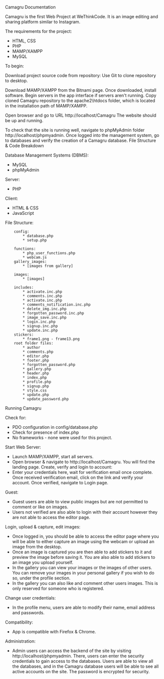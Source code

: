 Camagru Documentation

Camagru is the first Web Project at WeThinkCode. It is an image editing and sharing platform similar to Instagram.

The requirements for the project:
* HTML, CSS
* PHP
* MAMP/XAMPP
* MySQL
  
To begin:

Download project source code from repository:
Use Git to clone repository to desktop.

Download MAMP/XAMPP from the Bitnami page.
Once downloaded, install software.
Begin servers in the app interface if servers aren't running.
Copy cloned Camagru repository to the apache2\htdocs folder, which is located in the installation path of MAMP/XAMPP.

Open browser and go to URL http://localhost/Camagru
The website should be up and running.

To check that the site is running well, navigate to phpMyAdmin folder http://localhost/phpmyadmin. Once logged into the management system, go to databases and verify the creation of a Camagru database.
File Structure & Code Breakdown

Database Management Systems (DBMS):

* MySQL
* phpMyAdmin

Server:

* PHP

Client:

* HTML & CSS
* JavaScript

File Structure:
		
		config:
			* database.php
			* setup.php
			
		functions:
			* php_user_functions.php
			* webcam.js
		gallery_images:
			* [images from gallery]

		images:
			* [images]

		includes:
			* activate.inc.php
			* comments.inc.php
			* activate.inc.php
			* comments_notification.inc.php
			* delete_img.inc.php
			* forgotten_password.inc.php
			* image_save.inc.php
			* login.inc.php
			* signup.inc.php
			* update.inc.php
		stickers:
			* frame1.png - frame13.png
		root folder files:
			* author
			* comments.php
			* editor.php
			* footer.php
			* forgotten_password.php
			* gallery.php
			* header.php
			* index.php
			* profile.php
			* signup.php
			* style.css
			* update.php
			* update_password.php


Running Camagru

Check for:
* PDO configuration in config/database.php
* Check for presence of index.php
* No frameworks - none were used for this project.

Start Web Server:

* Launch MAMP/XAMPP, start all servers.
* Open browser & navigate to http://localhost/Camagru. You will find the landing page.
Create, verify and login to account:
* Enter your credentials here, wait for verification email once complete. Once received verification email, click on the link and verify your account. Once verified, navigate to Login page.

Guest:
* Guest users are able to view public images but are not permitted to comment or like on images.
* Users not verified are also able to login with their account however they are not able to access the editor page.

Login, upload & capture, edit images:

* Once logged in, you should be able to access the editor page where you will be able to either capture an image using the webcam or upload an image from the desktop.
* Once an image is captured you are then able to add stickers to it and preview the image before saving it. You are also able to add stickers to an image you upload yourself.
* In the gallery you can view your images or the images of other users. You can remove your images in your personal gallery if you wish to do so, under the profile section.
* In the gallery you can also like and comment other users images. This is only reserved for someone who is registered.

Change user credentials:

* In the profile menu, users are able to modify their name, email address and passwords.

Compatibility:

* App is compatible with Firefox & Chrome.

Administration:

* Admin users can access the backend of the site by visiting http://localhost/phpmyadmin. There, users can enter the security credentials to gain access to the databases. Users are able to view all the databases, and in the Camagru database users will be able to see all active accounts on the site. The password is encrypted for security.
